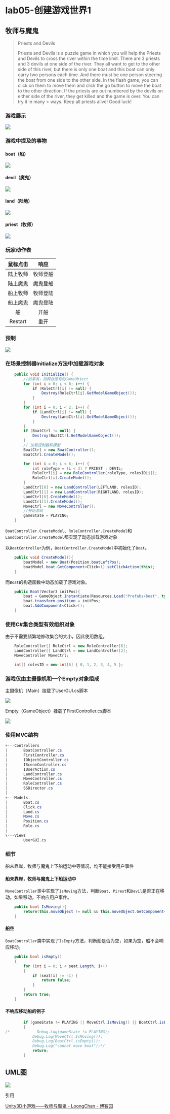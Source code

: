 # lab05-创建游戏世界1

## 牧师与魔鬼

> Priests and Devils
> 
> Priests and Devils is a puzzle game in which you will help the Priests and Devils to cross the river within the time limit. There are 3 priests and 3 devils at one side of the river. They all want to get to the other side of this river, but there is only one boat and this boat can only carry two persons each time. And there must be one person steering the boat from one side to the other side. In the flash game, you can click on them to move them and click the go button to move the boat to the other direction. If the priests are out numbered by the devils on either side of the river, they get killed and the game is over. You can try it in many > ways. Keep all priests alive! Good luck!

### 游戏展示

![](pic/game.png)

### 游戏中提及的事物

#### boat（船）

![](pic/boat.png)

#### devil（魔鬼）

![](pic/devil.png)

#### land（陆地）

![](pic/land.png)

#### priest（牧师）

![](pic/priest.png)

### 玩家动作表

| 鼠标点击    | 响应   |
|:-------:|:----:|
| 陆上牧师    | 牧师登船 |
| 陆上魔鬼    | 魔鬼登船 |
| 船上牧师    | 牧师登陆 |
| 船上魔鬼    | 魔鬼登陆 |
| 船       | 开船   |
| Restart | 重开   |

### 预制

![](pic/prefab.png)

### 在场景控制器Initialize方法中加载游戏对象

```cs
    public void Initialize() {
        //如果有，则释放原有的GameObject
        for (int i = 0; i < 6; i++) {
            if (RoleCtrl[i] != null) {
                Destroy(RoleCtrl[i].GetModelGameObject());
            }
        }
        for (int i = 0; i < 2; i++) {
            if (LandCtrl[i] != null) {
                Destroy(LandCtrl[i].GetModelGameObject());
            }
        }
        if (BoatCtrl != null) {
            Destroy(BoatCtrl.GetModelGameObject());
        }
        // 加载控制器和模型
        BoatCtrl = new BoatController();
        BoatCtrl.CreateModel();

        for (int i = 0; i < 6; i++) {
            int roleType = (i < 3) ? PRIEST : DEVIL;
            RoleCtrl[i] = new RoleController(roleType, rolesID[i]);
            RoleCtrl[i].CreateModel();
        }
        LandCtrl[0] = new LandController(LEFTLAND, rolesID);
        LandCtrl[1] = new LandController(RIGHTLAND, rolesID);
        LandCtrl[0].CreateModel();
        LandCtrl[1].CreateModel();
        MoveCtrl = new MoveController();
        //开始游戏
        gameState = PLAYING;
    }
```

`BoatController.CreateModel`、`RoleController.CreateModel`和`LandController.CreateModel`都实现了动态加载游戏对象

以`BoatController`为例，`BoatController.CreateModel`中初始化了`Boat`。

```cs
    public void CreateModel(){
        boatModel = new Boat(Position.boatLeftPos);
        boatModel.boat.GetComponent<Click>().setClickAction(this);
    }
```

而`Boat`的构造函数中动态加载了游戏对象。

```cs
    public Boat(Vector3 initPos){
        boat = GameObject.Instantiate(Resources.Load("Prefabs/boat", typeof(GameObject))) as GameObject;
        boat.transform.position = initPos;
        boat.AddComponent<Click>();
    }
```

### 使用C#集合类型有效组织对象

由于不需要频繁地修改集合的大小，因此使用数组。

```cs
    RoleController[] RoleCtrl = new RoleController[6];
    LandController[] LandCtrl = new LandController[2];
    MoveController MoveCtrl;

    int[] rolesID = new int[6] { 0, 1, 2, 3, 4, 5 };
```

### 游戏仅由主摄像机和一个Empty对象组成

主摄像机（Main）挂载了UserGUI.cs脚本

![](pic/camera.png)

Empty（GameObject）挂载了FirstController.cs脚本

![](pic/empty.png)

### 使用MVC结构

```powershell
+---Controllers
|       BoatController.cs
|       FirstController.cs
|       IObjectController.cs
|       ISceneController.cs
|       IUserAction.cs
|       LandController.cs
|       MoveController.cs
|       RoleController.cs
|       SSDirector.cs
|       
+---Models
|       Boat.cs
|       Click.cs
|       Land.cs
|       Move.cs
|       Position.cs
|       Role.cs
|       
\---Views
        UserGUI.cs
```

### 细节

船未靠岸，牧师与魔鬼上下船运动中等情况，均不能接受用户事件

#### 船未靠岸，牧师与魔鬼上下船运动中

`MoveController`类中实现了`IsMoving`方法，判断`Boat`、`Pirest`和`Devil`是否正在移动，如果移动，不响应用户事件。  

```cs
    public bool IsMoving(){
        return(this.moveObject != null && this.moveObject.GetComponent<Move>().isMoving == true);
    }
```

#### 船空

`BoatController`类中实现了`IsEmpty`方法，判断船是否为空，如果为空，船不会响应移动。

```cs
    public bool isEmpty()
    {
        for (int i = 0; i < seat.Length; i++)
        {
            if (seat[i] != -1) {
                return false;
            }
        }
        return true;
    }
```

#### 不响应移动船的例子

```cs
        if (gameState != PLAYING || MoveCtrl.IsMoving() || BoatCtrl.isEmpty())
        {
/*            Debug.Log(gameState != PLAYING);
            Debug.Log(MoveCtrl.IsMoving());
            Debug.Log(BoatCtrl.isEmpty());
            Debug.Log("cannot move boat");*/
            return;
        }
```

## UML图

![](pic/UML.png)

引用

[Unity3D小游戏——牧师与魔鬼 - LoongChan - 博客园](https://www.cnblogs.com/LC32/p/15420714.html)
